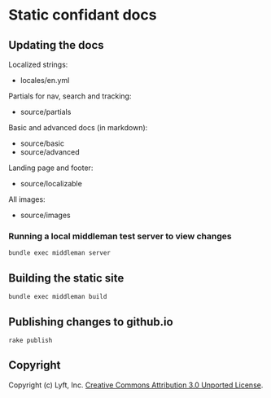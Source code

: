 Static confidant docs
=====================

## Updating the docs

Localized strings:

* locales/en.yml

Partials for nav, search and tracking:

* source/partials

Basic and advanced docs (in markdown):

* source/basic
* source/advanced

Landing page and footer:

* source/localizable

All images:

* source/images

### Running a local middleman test server to view changes

```
bundle exec middleman server
```

## Building the static site

```
bundle exec middleman build
```

## Publishing changes to github.io

```
rake publish
```

## Copyright

Copyright (c) Lyft, Inc. [Creative Commons Attribution 3.0 Unported License](http://creativecommons.org/licenses/by/3.0/).
